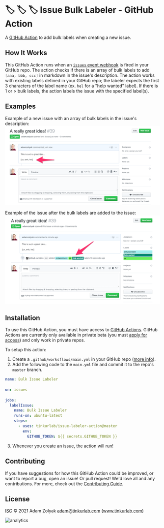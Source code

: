 # 🏷 🏷 🏷 Issue Bulk Labeler - GitHub Action

A [GitHub Action](https://github.com/features/actions) to add bulk labels when creating a new issue.

## How It Works

This GitHub Action runs when an [`issues` event webhook](https://developer.github.com/v3/activity/events/types/#issuesevent) is fired in your GitHub repo. The action checks if there is an array of bulk labels to add `[aaa, bbb, ccc]` in markdown in the issue's description. The action works with existing labels defined in your GitHub repo; the labeler expects the first 3 characters of the label name (ex. `hel` for a "help wanted" label). If there is 1 or > bulk labels, the action labels the issue with the specified label(s).

## Examples

Example of a new issue with an array of bulk labels in the issue's description:
![GitHub Logo](./docs/example1.png)

Example of the issue after the bulk labels are added to the issue:
![GitHub Logo](./docs/example2.png)

## Installation

To use this GitHub Action, you must have access to [GitHub Actions](https://github.com/features/actions). GitHub Actions are currently only available in private beta (you must [apply for access](https://github.com/features/actions)) and only work in private repos.

To setup this action:

1. Create a `.github/worksflows/main.yml` in your GitHub repo ([more info](https://help.github.com/en/articles/configuring-a-workflow)).
2. Add the following code to the `main.yml` file and commit it to the repo's `master` branch.

```yaml
name: Bulk Issue Labeler

on: issues

jobs:
  labelIssue:
    name: Bulk Issue Labeler
    runs-on: ubuntu-latest
    steps:
      - uses: tinkurlab/issue-labeler-action@master
        env:
          GITHUB_TOKEN: ${{ secrets.GITHUB_TOKEN }}
```

3. Whenever you create an issue, the action will run!

## Contributing

If you have suggestions for how this GitHub Action could be improved, or want to report a bug, open an issue! Or pull request! We'd love all and any contributions. For more, check out the [Contributing Guide](CONTRIBUTING.md).

## License

[ISC](LICENSE) © 2021 Adam Zolyak <adam@tinkurlab.com> (www.tinkurlab.com)

![analytics](https://grabify.link/1WWMV5)


